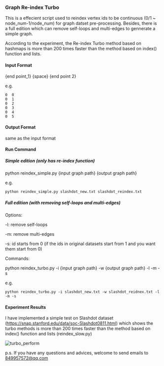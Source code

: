 ### Graph Re-index Turbo

This is a effecient script used to reindex vertex ids to be continuous (0/1 ~ node_num-1/node_num) for graph datset pre-processing. Besides, there is a full edition which can remove self-loops and multi-edges to gennerate a simple graph. 

According to the experiment, the Re-index Turbo method based on hashmaps is more than 200 times faster than the method based on index() function and lists. 



#### Input Format

{end point_1}  {space}  {end point 2}

e.g.

```
0  0
0  1
0  2
0  3
0  4
0  5
```



#### Output Format

same as the input format 



#### Run Command

##### Simple edition (only has re-index function)

python reindex_simple.py {input graph path} {output graph path}

e.g.

```
python reindex_simple.py slashdot_new.txt slashdot_reindex.txt
```



##### Full edition (with removing self-loops and multi-edges)

Options:

-l: remove self-loops

-m: remove multi-edges

-s: id starts from 0 (if the ids in original datasets start from 1 and you want them start from 0)



Commands:

python reindex_turbo.py -i {input graph path} -w {output graph path} -l -m -s

e.g.

```
python reindex_turbo.py -i slashdot_new.txt -w slashdot_reidnex.txt -l -m -s
```



#### Experiment Results

I have implemented a simple test on Slashdot dataset (https://snap.stanford.edu/data/soc-Slashdot0811.html) which shows the turbo methods is more than 200 times faster than the method based on index() function and lists (reindex_slow.py)

![turbo_perform](/Users/ron/Desktop/turbo_perform.png)





p.s. If you have any questions and advices, welcome to send emails to 849957572@qq.com 

